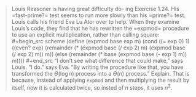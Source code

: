 > Louis Reasoner is having great difficulty do- ing Exercise 1.24. His =fast-prime?=
> test seems to run more slowly than his =prime?= test. Louis calls his friend Eva
> Lu Ator over to help. When they examine Louis’s code, they find that he has
> rewritten the =expmod= procedure to use an explicit multiplication, rather than
> calling square:
> #+begin_src scheme
> (define (expmod base exp m)
>   (cond ((= exp 0) 1)
>         ((even? exp)
>          (remainder (* (expmod base (/ exp 2) m)
>                        (expmod base (/ exp 2) m))
>                     m))
>         (else
>          (remainder (* base
>                        (expmod base (- exp 1) m))
>                     m))))
> #+end_src
> “I don’t see what difference that could make,” says Louis. “I do.” says Eva.
> “By writing the procedure like that, you have transformed the $\Theta(\log n)$
> process into a $\Theta(n)$ process.” Explain.
That is because, instead of applying `expmod` and then multiplying the result by itself, now it is calculated twice, so insted of $n$ steps, it uses $n^2$.

